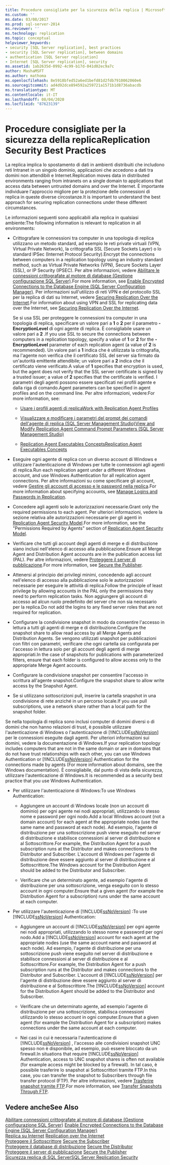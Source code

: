 ```yaml
---
title: Procedure consigliate per la sicurezza della replica | Microsoft Docs
ms.custom: ''
ms.date: 03/08/2017
ms.prod: sql-server-2014
ms.reviewer: ''
ms.technology: replication
ms.topic: conceptual
helpviewer_keywords:
- security [SQL Server replication], best practices
- security [SQL Server replication], between domains
- authentication [SQL Server replication]
- Internet [SQL Server replication], security
ms.assetid: 1ab2635d-0992-4c99-b17d-041d02ec9a7c
author: MashaMSFT
ms.author: mathoma
ms.openlocfilehash: 8e5918bfed52a6ed1befd81d2fdb7910062060e6
ms.sourcegitcommit: ad4d92dce894592a259721a1571b1d8736abacdb
ms.translationtype: MT
ms.contentlocale: it-IT
ms.lasthandoff: 08/04/2020
ms.locfileid: "87623139"
---
```

# <a name="replication-security-best-practices"></a><span data-ttu-id="7f3a4-102">Procedure consigliate per la sicurezza della replica</span><span class="sxs-lookup"><span data-stu-id="7f3a4-102">Replication Security Best Practices</span></span>
  <span data-ttu-id="7f3a4-103">La replica implica lo spostamento di dati in ambienti distribuiti che includono reti Intranet in un singolo dominio, applicazioni che accedono a dati tra domini non attendibili e Internet.</span><span class="sxs-lookup"><span data-stu-id="7f3a4-103">Replication moves data in distributed environments ranging from intranets on a single domain to applications that access data between untrusted domains and over the Internet.</span></span> <span data-ttu-id="7f3a4-104">È importante individuare l'approccio migliore per la protezione delle connessioni di replica in queste diverse circostanze.</span><span class="sxs-lookup"><span data-stu-id="7f3a4-104">It is important to understand the best approach for securing replication connections under these different circumstances.</span></span>  
  
 <span data-ttu-id="7f3a4-105">Le informazioni seguenti sono applicabili alla replica in qualsiasi ambiente:</span><span class="sxs-lookup"><span data-stu-id="7f3a4-105">The following information is relevant to replication in all environments:</span></span>  
  
-   <span data-ttu-id="7f3a4-106">Crittografare le connessioni tra computer in una topologia di replica utilizzano un metodo standard, ad esempio le reti private virtuali (VPN, Virtual Private Network), la crittografia SSL (Secure Sockets Layer) o lo standard IPSec (Internet Protocol Security).</span><span class="sxs-lookup"><span data-stu-id="7f3a4-106">Encrypt the connections between computers in a replication topology using an industry standard method, such as Virtual Private Networks (VPN), Secure Sockets Layer (SSL), or IP Security (IPSEC).</span></span> <span data-ttu-id="7f3a4-107">Per altre informazioni, vedere [Abilitare le connessioni crittografate al motore di database &#40;Gestione configurazione SQL Server&#41;](../../../database-engine/configure-windows/enable-encrypted-connections-to-the-database-engine.md).</span><span class="sxs-lookup"><span data-stu-id="7f3a4-107">For more information, see [Enable Encrypted Connections to the Database Engine &#40;SQL Server Configuration Manager&#41;](../../../database-engine/configure-windows/enable-encrypted-connections-to-the-database-engine.md).</span></span> <span data-ttu-id="7f3a4-108">Per informazioni sull'utilizzo di reti VPN e del protocollo SSL per la replica di dati su Internet, vedere [Securing Replication Over the Internet](securing-replication-over-the-internet.md).</span><span class="sxs-lookup"><span data-stu-id="7f3a4-108">For information about using VPN and SSL for replicating data over the Internet, see [Securing Replication Over the Internet](securing-replication-over-the-internet.md).</span></span>  
  
     <span data-ttu-id="7f3a4-109">Se si usa SSL per proteggere le connessioni tra computer in una topologia di replica, specificare un valore pari a **1** o **2** per il parametro **-EncryptionLevel** di ogni agente di replica. È consigliabile usare un valore pari a **2** .</span><span class="sxs-lookup"><span data-stu-id="7f3a4-109">If you use SSL to secure the connections between computers in a replication topology, specify a value of **1** or **2** for the **-EncryptionLevel** parameter of each replication agent (a value of **2** is recommended).</span></span> <span data-ttu-id="7f3a4-110">Un valore pari a **1** indica che è utilizzata la crittografia, ma l'agente non verifica che il certificato SSL del server sia firmato da un'autorità emittente attendibile; un valore pari a **2** indica che il certificato viene verificato.</span><span class="sxs-lookup"><span data-stu-id="7f3a4-110">A value of **1** specifies that encryption is used, but the agent does not verify that the SSL server certificate is signed by a trusted issuer; a value of **2** specifies that the certificate is verified.</span></span> <span data-ttu-id="7f3a4-111">I parametri degli agenti possono essere specificati nei profili agente e dalla riga di comando.</span><span class="sxs-lookup"><span data-stu-id="7f3a4-111">Agent parameters can be specified in agent profiles and on the command line.</span></span> <span data-ttu-id="7f3a4-112">Per altre informazioni, vedere:</span><span class="sxs-lookup"><span data-stu-id="7f3a4-112">For more information, see:</span></span>  
  
    -   [<span data-ttu-id="7f3a4-113">Usare i profili agenti di replica</span><span class="sxs-lookup"><span data-stu-id="7f3a4-113">Work with Replication Agent Profiles</span></span>](../agents/replication-agent-profiles.md)  
  
    -   [<span data-ttu-id="7f3a4-114">Visualizzare e modificare i parametri del prompt dei comandi dell'agente di replica &#40;SQL Server Management Studio&#41;</span><span class="sxs-lookup"><span data-stu-id="7f3a4-114">View and Modify Replication Agent Command Prompt Parameters &#40;SQL Server Management Studio&#41;</span></span>](../agents/view-and-modify-replication-agent-command-prompt-parameters.md)  
  
    -   [<span data-ttu-id="7f3a4-115">Replication Agent Executables Concepts</span><span class="sxs-lookup"><span data-stu-id="7f3a4-115">Replication Agent Executables Concepts</span></span>](../concepts/replication-agent-executables-concepts.md)  
  
-   <span data-ttu-id="7f3a4-116">Eseguire ogni agente di replica con un diverso account di Windows e utilizzare l'autenticazione di Windows per tutte le connessioni agli agenti di replica.</span><span class="sxs-lookup"><span data-stu-id="7f3a4-116">Run each replication agent under a different Windows account, and use Windows Authentication for all replication agent connections.</span></span> <span data-ttu-id="7f3a4-117">Per altre informazioni su come specificare gli account, vedere [Gestire gli account di accesso e le password nella replica](identity-and-access-control-replication.md#manage-logins-and-passwords-in-replication).</span><span class="sxs-lookup"><span data-stu-id="7f3a4-117">For more information about specifying accounts, see [Manage Logins and Passwords in Replication](identity-and-access-control-replication.md#manage-logins-and-passwords-in-replication).</span></span>  
  
-   <span data-ttu-id="7f3a4-118">Concedere agli agenti solo le autorizzazioni necessarie.</span><span class="sxs-lookup"><span data-stu-id="7f3a4-118">Grant only the required permissions to each agent.</span></span> <span data-ttu-id="7f3a4-119">Per ulteriori informazioni, vedere la sezione relativa alle autorizzazioni necessarie per gli agenti in [Replication Agent Security Model](replication-agent-security-model.md).</span><span class="sxs-lookup"><span data-stu-id="7f3a4-119">For more information, see the "Permissions Required by Agents" section of [Replication Agent Security Model](replication-agent-security-model.md).</span></span>  
  
-   <span data-ttu-id="7f3a4-120">Verificare che tutti gli account degli agenti di merge e di distribuzione siano inclusi nell'elenco di accesso alla pubblicazione.</span><span class="sxs-lookup"><span data-stu-id="7f3a4-120">Ensure all Merge Agent and Distribution Agent accounts are in the publication access list (PAL).</span></span> <span data-ttu-id="7f3a4-121">Per altre informazioni, vedere [Proteggere il server di pubblicazione](secure-the-publisher.md).</span><span class="sxs-lookup"><span data-stu-id="7f3a4-121">For more information, see [Secure the Publisher](secure-the-publisher.md).</span></span>  
  
-   <span data-ttu-id="7f3a4-122">Attenersi al principio dei privilegi minimi, concedendo agli account nell'elenco di accesso alla pubblicazione solo le autorizzazioni necessarie per eseguire le attività di replica.</span><span class="sxs-lookup"><span data-stu-id="7f3a4-122">Follow the principle of least privilege by allowing accounts in the PAL only the permissions they need to perform replication tasks.</span></span> <span data-ttu-id="7f3a4-123">Non aggiungere gli account di accesso ad alcun ruolo predefinito del server che non sia necessario per la replica.</span><span class="sxs-lookup"><span data-stu-id="7f3a4-123">Do not add the logins to any fixed server roles that are not required for replication.</span></span>  
  
-   <span data-ttu-id="7f3a4-124">Configurare la condivisione snapshot in modo da consentire l'accesso in lettura a tutti gli agenti di merge e di distribuzione.</span><span class="sxs-lookup"><span data-stu-id="7f3a4-124">Configure the snapshot share to allow read access by all Merge Agents and Distribution Agents.</span></span> <span data-ttu-id="7f3a4-125">Se vengono utilizzati snapshot per pubblicazioni con filtri con parametri, verificare che ogni cartella sia configurata per l'accesso in lettura solo per gli account degli agenti di merge appropriati.</span><span class="sxs-lookup"><span data-stu-id="7f3a4-125">In the case of snapshots for publications with parameterized filters, ensure that each folder is configured to allow access only to the appropriate Merge Agent accounts.</span></span>  
  
-   <span data-ttu-id="7f3a4-126">Configurare la condivisione snapshot per consentire l'accesso in scrittura all'agente snapshot.</span><span class="sxs-lookup"><span data-stu-id="7f3a4-126">Configure the snapshot share to allow write access by the Snapshot Agent.</span></span>  
  
-   <span data-ttu-id="7f3a4-127">Se si utilizzano sottoscrizioni pull, inserire la cartella snapshot in una condivisione di rete anziché in un percorso locale.</span><span class="sxs-lookup"><span data-stu-id="7f3a4-127">If you use pull subscriptions, use a network share rather than a local path for the snapshot folder.</span></span>  
  
 <span data-ttu-id="7f3a4-128">Se nella topologia di replica sono inclusi computer di domini diversi o di domini che non hanno relazioni di trust, è possibile utilizzare l'autenticazione di Windows o l'autenticazione di [!INCLUDE[ssNoVersion](../../../includes/ssnoversion-md.md)] per le connessioni eseguite dagli agenti. Per ulteriori informazioni sui domini, vedere la documentazione di Windows.</span><span class="sxs-lookup"><span data-stu-id="7f3a4-128">If your replication topology includes computers that are not in the same domain or are in domains that do not have trust relationships with each other, you can use Windows Authentication or [!INCLUDE[ssNoVersion](../../../includes/ssnoversion-md.md)] Authentication for the connections made by agents (For more information about domains, see the Windows documentation).</span></span> <span data-ttu-id="7f3a4-129">È consigliabile, dal punto di vista della sicurezza, utilizzare l'autenticazione di Windows.</span><span class="sxs-lookup"><span data-stu-id="7f3a4-129">It is recommended as a security best practice that you use Windows Authentication.</span></span>  
  
-   <span data-ttu-id="7f3a4-130">Per utilizzare l'autenticazione di Windows:</span><span class="sxs-lookup"><span data-stu-id="7f3a4-130">To use Windows Authentication:</span></span>  
  
    -   <span data-ttu-id="7f3a4-131">Aggiungere un account di Windows locale (non un account di dominio) per ogni agente nei nodi appropriati, utilizzando lo stesso nome e password per ogni nodo.</span><span class="sxs-lookup"><span data-stu-id="7f3a4-131">Add a local Windows account (not a domain account) for each agent at the appropriate nodes (use the same name and password at each node).</span></span> <span data-ttu-id="7f3a4-132">Ad esempio, l'agente di distribuzione per una sottoscrizione push viene eseguito nel server di distribuzione e stabilisce connessioni al server di distribuzione e al Sottoscrittore.</span><span class="sxs-lookup"><span data-stu-id="7f3a4-132">For example, the Distribution Agent for a push subscription runs at the Distributor and makes connections to the Distributor and Subscriber.</span></span> <span data-ttu-id="7f3a4-133">L'account di Windows per l'agente di distribuzione deve essere aggiunto al server di distribuzione e al Sottoscrittore.</span><span class="sxs-lookup"><span data-stu-id="7f3a4-133">The Windows account for the Distribution Agent should be added to the Distributor and Subscriber.</span></span>  
  
    -   <span data-ttu-id="7f3a4-134">Verificare che un determinato agente, ad esempio l'agente di distribuzione per una sottoscrizione, venga eseguito con lo stesso account in ogni computer.</span><span class="sxs-lookup"><span data-stu-id="7f3a4-134">Ensure that a given agent (for example the Distribution Agent for a subscription) runs under the same account at each computer.</span></span>  
  
-   <span data-ttu-id="7f3a4-135">Per utilizzare l'autenticazione di [!INCLUDE[ssNoVersion](../../../includes/ssnoversion-md.md)] :</span><span class="sxs-lookup"><span data-stu-id="7f3a4-135">To use [!INCLUDE[ssNoVersion](../../../includes/ssnoversion-md.md)] Authentication:</span></span>  
  
    -   <span data-ttu-id="7f3a4-136">Aggiungere un account di [!INCLUDE[ssNoVersion](../../../includes/ssnoversion-md.md)] per ogni agente nei nodi appropriati, utilizzando lo stesso nome e password per ogni nodo.</span><span class="sxs-lookup"><span data-stu-id="7f3a4-136">Add a [!INCLUDE[ssNoVersion](../../../includes/ssnoversion-md.md)] account for each agent at the appropriate nodes (use the same account name and password at each node).</span></span> <span data-ttu-id="7f3a4-137">Ad esempio, l'agente di distribuzione per una sottoscrizione push viene eseguito nel server di distribuzione e stabilisce connessioni al server di distribuzione e al Sottoscrittore.</span><span class="sxs-lookup"><span data-stu-id="7f3a4-137">For example, the Distribution Agent for a push subscription runs at the Distributor and makes connections to the Distributor and Subscriber.</span></span> <span data-ttu-id="7f3a4-138">L'account di [!INCLUDE[ssNoVersion](../../../includes/ssnoversion-md.md)] per l'agente di distribuzione deve essere aggiunto al server di distribuzione e al Sottoscrittore.</span><span class="sxs-lookup"><span data-stu-id="7f3a4-138">The [!INCLUDE[ssNoVersion](../../../includes/ssnoversion-md.md)] account for the Distribution Agent should be added to the Distributor and Subscriber.</span></span>  
  
    -   <span data-ttu-id="7f3a4-139">Verificare che un determinato agente, ad esempio l'agente di distribuzione per una sottoscrizione, stabilisca connessioni utilizzando lo stesso account in ogni computer.</span><span class="sxs-lookup"><span data-stu-id="7f3a4-139">Ensure that a given agent (for example the Distribution Agent for a subscription) makes connections under the same account at each computer.</span></span>  
  
    -   <span data-ttu-id="7f3a4-140">Nei casi in cui è necessaria l'autenticazione di [!INCLUDE[ssNoVersion](../../../includes/ssnoversion-md.md)] , l'accesso alle condivisioni snapshot UNC spesso non è disponibile, ad esempio, può essere bloccato da un firewall.</span><span class="sxs-lookup"><span data-stu-id="7f3a4-140">In situations that require [!INCLUDE[ssNoVersion](../../../includes/ssnoversion-md.md)] Authentication, access to UNC snapshot shares is often not available (for example access might be blocked by a firewall).</span></span> <span data-ttu-id="7f3a4-141">In tal caso, è possibile trasferire lo snapshot ai Sottoscrittori tramite FTP.</span><span class="sxs-lookup"><span data-stu-id="7f3a4-141">In this case, you can transfer the snapshot to Subscribers through file transfer protocol (FTP).</span></span> <span data-ttu-id="7f3a4-142">Per altre informazioni, vedere [Trasferire snapshot tramite FTP](../transfer-snapshots-through-ftp.md).</span><span class="sxs-lookup"><span data-stu-id="7f3a4-142">For more information, see [Transfer Snapshots Through FTP](../transfer-snapshots-through-ftp.md).</span></span>  
  
## <a name="see-also"></a><span data-ttu-id="7f3a4-143">Vedere anche</span><span class="sxs-lookup"><span data-stu-id="7f3a4-143">See Also</span></span>  
 <span data-ttu-id="7f3a4-144">[Abilitare connessioni crittografate al motore di database &#40;Gestione configurazione SQL Server&#41;](../../../database-engine/configure-windows/enable-encrypted-connections-to-the-database-engine.md) </span><span class="sxs-lookup"><span data-stu-id="7f3a4-144">[Enable Encrypted Connections to the Database Engine &#40;SQL Server Configuration Manager&#41;](../../../database-engine/configure-windows/enable-encrypted-connections-to-the-database-engine.md) </span></span>  
 <span data-ttu-id="7f3a4-145">[Replica su Internet](../replication-over-the-internet.md) </span><span class="sxs-lookup"><span data-stu-id="7f3a4-145">[Replication over the Internet](../replication-over-the-internet.md) </span></span>  
 <span data-ttu-id="7f3a4-146">[Proteggere il Sottoscrittore](secure-the-subscriber.md) </span><span class="sxs-lookup"><span data-stu-id="7f3a4-146">[Secure the Subscriber](secure-the-subscriber.md) </span></span>  
 <span data-ttu-id="7f3a4-147">[Proteggere il database di distribuzione](secure-the-distributor.md) </span><span class="sxs-lookup"><span data-stu-id="7f3a4-147">[Secure the Distributor](secure-the-distributor.md) </span></span>  
 <span data-ttu-id="7f3a4-148">[Proteggere il server di pubblicazione](secure-the-publisher.md) </span><span class="sxs-lookup"><span data-stu-id="7f3a4-148">[Secure the Publisher](secure-the-publisher.md) </span></span>  
 [<span data-ttu-id="7f3a4-149">Sicurezza replica di SQL Server</span><span class="sxs-lookup"><span data-stu-id="7f3a4-149">SQL Server Replication Security</span></span>](view-and-modify-replication-security-settings.md)  
  
  
